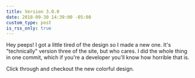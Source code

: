 ```yaml
---
title: Version 3.0.0
date: 2018-09-30 14:39:00 -05:00
custom_type: post
is_rss_only: true
---
```


Hey peeps! I got a little tired of the design so I made a new one. It's "technically" version three of the site, but who cares. I did the whole thing in one commit, which if you're a developer you'll know how horrible that is.

Click through and checkout the new colorful design.
